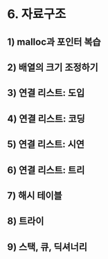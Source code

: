 # 6. 자료구조

## 1) malloc과 포인터 복습

## 2) 배열의 크기 조정하기

## 3) 연결 리스트: 도입

## 4) 연결 리스트: 코딩

## 5) 연결 리스트: 시연

## 6) 연결 리스트: 트리

## 7) 해시 테이블

## 8) 트라이

## 9) 스택, 큐, 딕셔너리
